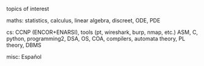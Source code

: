 topics of interest

maths:
statistics,
calculus,
linear algebra,
discreet,
ODE, PDE

cs:
CCNP (ENCOR+ENARSI),
tools (pt, wireshark, burp, nmap, etc.)
ASM, C, python, programming2,
DSA,
OS,
COA,
compilers,
automata theory,
PL theory,
DBMS

misc:
Español
